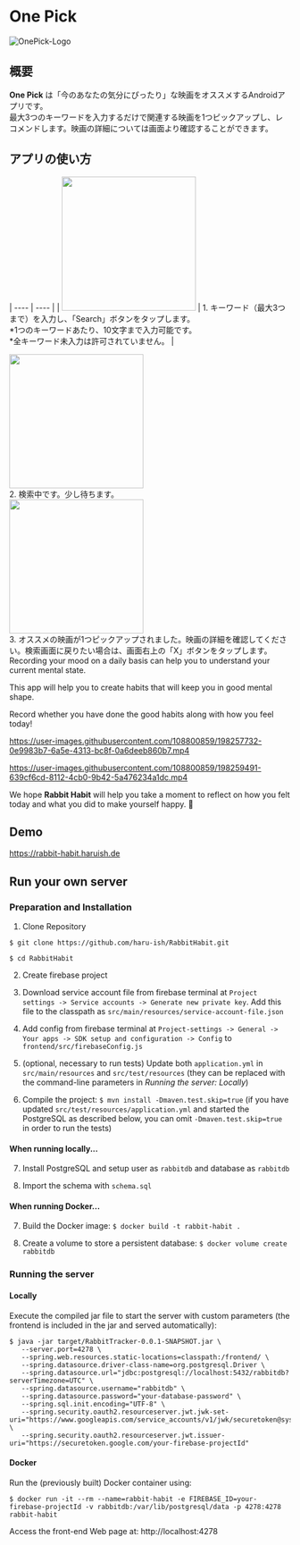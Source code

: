 # One Pick
![OnePick-Logo](https://github.com/haru-ish/one-pick/blob/main/app/src/main/res/mipmap-xxxhdpi/ic_launcher.webp)
<br>
## 概要
**One Pick** は「今のあなたの気分にぴったり」な映画をオススメするAndroidアプリです。<br>
最大3つのキーワードを入力するだけで関連する映画を1つピックアップし、レコメンドします。映画の詳細については画面より確認することができます。
<br>
## アプリの使い方
| ---- | ---- |
| <img src="https://github.com/haru-ish/one-pick/blob/main/app/src/main/res/image/Screenshot_howto_1.png" width="240" /> | 1. キーワード（最大3つまで）を入力し、「Search」ボタンをタップします。<br>*1つのキーワードあたり、10文字まで入力可能です。<br>*全キーワード未入力は許可されていません。 |
<br>

<img src="https://github.com/haru-ish/one-pick/blob/main/app/src/main/res/image/Screenshot_howto_2.png" width="240" /><br>
2. 検索中です。少し待ちます。<br>
<img src="https://github.com/haru-ish/one-pick/blob/main/app/src/main/res/image/Screenshot_howto_3.png" width="240" /><br>
3. オススメの映画が1つピックアップされました。映画の詳細を確認してください。検索画面に戻りたい場合は、画面右上の「X」ボタンをタップします。
Recording your mood on a daily basis can help you to understand your current mental state.

This app will help you to create habits that will keep you in good mental shape.

Record whether you have done the good habits along with how you feel today!

https://user-images.githubusercontent.com/108800859/198257732-0e9983b7-6a5e-4313-bc8f-0a6deeb860b7.mp4



https://user-images.githubusercontent.com/108800859/198259491-639cf6cd-8112-4cb0-9b42-5a476234a1dc.mp4



We hope **Rabbit Habit** will help you take a moment to reflect on how you felt today and what you did to make yourself happy. :green_heart:

## Demo
https://rabbit-habit.haruish.de

## Run your own server

### Preparation and Installation
1. Clone Repository
```shell
$ git clone https://github.com/haru-ish/RabbitHabit.git
  
$ cd RabbitHabit
```
2. Create firebase project

3. Download service account file from firebase terminal at `Project settings -> Service accounts -> Generate new private key`. Add this file to the classpath as `src/main/resources/service-account-file.json`

4. Add config from firebase terminal at `Project-settings -> General -> Your apps -> SDK setup and configuration -> Config` to `frontend/src/firebaseConfig.js`

5. (optional, necessary to run tests) Update both `application.yml` in `src/main/resources` and `src/test/resources` (they can be replaced with the command-line parameters in *Running the server: Locally*)

6. Compile the project: `$ mvn install -Dmaven.test.skip=true` (if you have updated `src/test/resources/application.yml` and started the PostgreSQL as described below, you can omit `-Dmaven.test.skip=true` in order to run the tests)

#### When running locally...

7. Install PostgreSQL and setup user as `rabbitdb` and database as `rabbitdb`

8. Import the schema with `schema.sql`
<!-- `psql -U rabbitdb rabbitdb < schema.sql` -->

#### When running Docker...

7. Build the Docker image: `$ docker build -t rabbit-habit .`

8. Create a volume to store a persistent database: `$ docker volume create rabbitdb`


### Running the server

#### Locally
Execute the compiled jar file to start the server with custom parameters (the frontend is included in the jar and served automatically):
```shell
$ java -jar target/RabbitTracker-0.0.1-SNAPSHOT.jar \
   --server.port=4278 \
   --spring.web.resources.static-locations=classpath:/frontend/ \
   --spring.datasource.driver-class-name=org.postgresql.Driver \
   --spring.datasource.url="jdbc:postgresql://localhost:5432/rabbitdb?serverTimezone=UTC" \
   --spring.datasource.username="rabbitdb" \
   --spring.datasource.password="your-database-password" \
   --spring.sql.init.encoding="UTF-8" \
   --spring.security.oauth2.resourceserver.jwt.jwk-set-uri="https://www.googleapis.com/service_accounts/v1/jwk/securetoken@system.gserviceaccount.com" \
   --spring.security.oauth2.resourceserver.jwt.issuer-uri="https://securetoken.google.com/your-firebase-projectId"
```

#### Docker
Run the (previously built) Docker container using:

```shell
$ docker run -it --rm --name=rabbit-habit -e FIREBASE_ID=your-firebase-projectId -v rabbitdb:/var/lib/postgresql/data -p 4278:4278 rabbit-habit
```


Access the front-end Web page at: http://localhost:4278